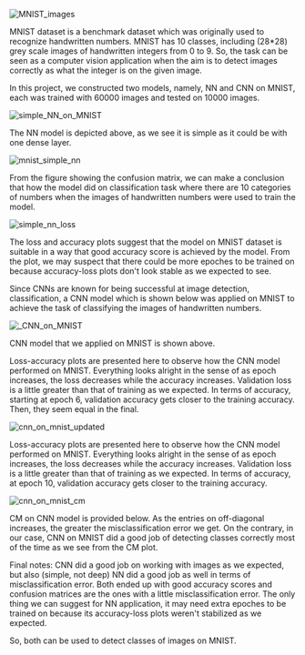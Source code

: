 
![MNIST_images](https://github.com/gbulbul/Recognizing-handwritten-numbers-by-a-simple-neural-net-and-CNN/assets/79763247/89d40c40-8d3f-439a-b9e0-11ff0ba91c25)


MNIST dataset is a benchmark dataset which was originally used to recognize handwritten numbers. MNIST has 10 classes, including (28*28) grey scale images of handwritten integers from 0 to 9. So, the task can be seen as a computer vision application when the aim is to detect images correctly as what the integer is on the given image. 


In this project, we constructed two models, namely, NN and CNN on MNIST, each was trained with 60000 images and tested on 10000 images.

![simple_NN_on_MNIST](https://github.com/gbulbul/simple-ANN-application-on-MNIST/assets/79763247/614d0fbc-05ae-46b7-8450-d0cffc0fc7e6)

The NN model is depicted above, as we see it is simple as it could be with one dense layer.


![mnist_simple_nn](https://github.com/gbulbul/simple-ANN-application-on-MNIST/assets/79763247/e8190dda-fa0b-40f4-9acd-8082bff9998b)

From the figure showing the confusion matrix, we can make a conclusion that how the model did on classification task where there are 10 categories of numbers when the images of handwritten numbers were used to train the model. 

![simple_nn_loss](https://github.com/gbulbul/Recognizing-handwritten-numbers-by-a-simple-neural-net-and-CNN/assets/79763247/62510d7e-f1b5-44ed-a635-aa545929271e)

The loss and accuracy plots suggest that the model on MNIST dataset is suitable in a way that good accuracy score is achieved by the model. From the plot, we may suspect that there could be more epoches to be trained on because accuracy-loss plots don't look stable as we expected to see.


Since CNNs are known for being successful at image detection, classification, a CNN model which is shown below was applied on MNIST to achieve the task of classifying the images of handwritten numbers.

![_CNN_on_MNIST](https://github.com/gbulbul/Recognizing-handwritten-numbers-by-a-simple-neural-net-and-CNN/assets/79763247/bc01be09-cecd-455b-821c-079d7d8a63e7)

CNN model that we applied on MNIST is shown above. 

Loss-accuracy plots are presented here to observe how the CNN model performed on MNIST. Everything looks alright in the sense of as epoch increases, the loss decreases while the accuracy increases. Validation loss is a little greater than that of training as we expected. In terms of accuracy, starting at epoch 6, validation accuracy gets closer to the training accuracy. Then, they seem equal in the final.


![cnn_on_mnist_updated](https://github.com/gbulbul/Recognizing-handwritten-numbers-by-a-simple-neural-net-and-CNN/assets/79763247/c584ad60-131f-4970-9133-340ac858bcd6)

Loss-accuracy plots are presented here to observe how the CNN model performed on MNIST. Everything looks alright in the sense of as epoch increases, the loss decreases while the accuracy increases. Validation loss is a little greater than that of training as we expected. In terms of accuracy, at epoch 10, validation accuracy gets closer to the training accuracy.

![cnn_on_mnist_cm](https://github.com/gbulbul/Recognizing-handwritten-numbers-by-a-simple-neural-net-and-CNN/assets/79763247/865452c4-ac69-4a62-adfd-104191cc2b88)


CM on CNN model is provided below. As the entries on off-diagonal increases, the greater the misclassification error we get. On the contrary, in our case, CNN on MNIST did a good job of detecting classes correctly most of the time as we see from the CM plot.

Final notes: CNN did a good job on working with images as we expected, but also (simple, not deep) NN did a good job as well in terms of misclassification error. Both ended up with good accuracy scores and confusion matrices are the ones with a little misclassification error. The only thing we can suggest for NN application, it may need extra epoches to be trained on because its accuracy-loss plots weren't stabilized as we expected. 

So, both can be used to detect classes of images on MNIST.
